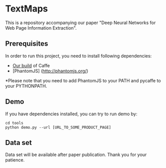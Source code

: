 TextMaps
=======

This is a repository accompanying our paper "Deep Neural Networks for Web Page Information Extraction".


Prerequisites
----------
In order to run this project, you need to install following dependencies:

- [Our build](https://github.com/gogartom/caffe-textmaps) of Caffe
- [PhantomJS] (http://phantomjs.org/)

*Please note that you need to add PhantomJS to your PATH and pycaffe to your PYTHONPATH.

Demo
----------
If you have dependencies installed, you can try to run demo by:

```
cd tools
python demo.py --url [URL_TO_SOME_PRODUCT_PAGE]
```


Data set
----------
Data set will be available after paper publication. Thank you for your patience.


